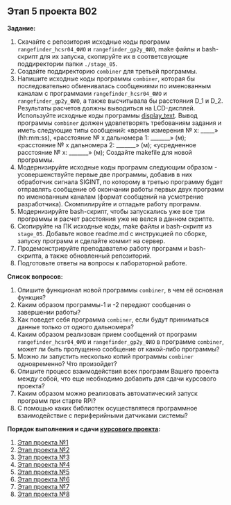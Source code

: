 ## Этап 5 проекта В02

__Задание:__  
1. Скачайте с репозитория исходные коды программ `rangefinder_hcsr04_ФИО` и `rangefinder_gp2y_ФИО`, make файлы и bash-скрипт для их запуска, скопируйте их в соответсвующие поддиректории папки `./stage_05`.
2. Создайте поддиректорию `combiner` для третьей программы.
3. Напишите исходные коды программы `combiner`, которая бы последовательно обменивалась сообщениями по именованным каналам с программами `rangefinder_hcsr04_ФИО` и `rangefinder_gp2y_ФИО`, а также высчитывала бы расстояния D_1 и D_2. Результаты расчетов должны выводиться на LCD-дисплей. Используйте исходные коды программы [display_text](../../code_examples/display_text). Вывод программы `combiner` должен удовлетворять требованиям задания и иметь следующие типы сообщений:
«время измерения № х: _____» (hh:mm:ss), 
«расстояние № х дальномера 1: _______» (м); 
«расстояние № х дальномера 2: _______» (м); 
«усредненное расстояние № х: _______» (м);
Создайте makefile для новой программы.
4. Модернизируйте исходные коды программ следующим образом - усовершенствуйте первые две программы, добавив в них обработчик сигнала SIGINT, по которому в третью программу будет отправлять сообщение об окончании работы первых двух программ по именованным каналам (формат сообщений на усмотрение разработчика). Скомпилируйте и отладьте работу программ.
5. Модернизируйте bash-скрипт, чтобы запускались уже все три программы и расчет расстояния уже не велся в данном скрипте.
6. Скопируйте на ПК исходные коды, make файлы и bash-скрипт из `stage_05`. Добавьте новое readme.md с инструкцией по сборке, запуску программ и сделайте коммит на сервер.
7. Продемонстрируйте преподавателю работу программ и bash-скрипта, а также обновленный репозиторий.
8. Подготовьте ответы на вопросы к лабораторной работе.

__Список вопросов:__
1. Опишите функционал новой программы `combiner`, в чем её основная функция?
2. Каким образом программы-1 и -2 передают сообщения о завершении работы?
3. Как поведет себя программа `combiner`, если будут приниматься данные только от одного дальномера?
4. Каким образом реализован прием сообщений от программ `rangefinder_hcsr04_ФИО` и `rangefinder_gp2y_ФИО` в программе `combiner`, может ли быть пропущенно сообщение от какой-либо программы?
5. Можно ли запустить несколько копий программы `combiner` одновременно? Что произойдет?
6. Опишите процесс взаимодействия всех программ Вашего проекта между собой, что еще необходимо добавить для сдачи курсового проекта?
7. Каким образом можно реализовать автоматический запуск программ при старте RPi?
8. С помощью каких библиотек осуществлятеся программное взаимодействие с периферийными датчиками системы?

__Порядок выполнения и сдачи [курсового проекта](var_02_task.md):__
1. [Этап проекта №1](var_02_stage_01.md)
2. [Этап проекта №2](var_02_stage_02.md)
3. [Этап проекта №3](var_02_stage_03.md)
4. [Этап проекта №4](var_02_stage_04.md)
5. [Этап проекта №5](var_02_stage_05.md)
6. [Этап проекта №6](var_02_stage_06.md)
7. [Этап проекта №7](var_02_stage_07.md)
8. [Этап проекта №8](var_02_stage_08.md)

